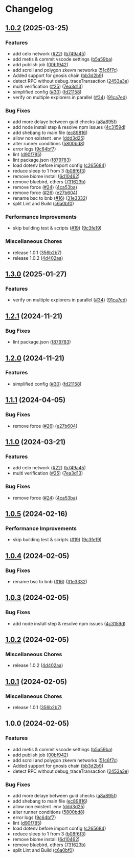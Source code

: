 # Changelog

## [1.0.2](https://github.com/sendra/catapulta-verify/compare/v1.3.0...v1.0.2) (2025-03-25)


### Features

* add celo network ([#22](https://github.com/sendra/catapulta-verify/issues/22)) ([b749a45](https://github.com/sendra/catapulta-verify/commit/b749a459b46e0fbe335ba87a291e3ead3227d5c8))
* add metis & commit vscode settings ([b5a59ba](https://github.com/sendra/catapulta-verify/commit/b5a59ba362caf10e59fa0f773bacb597207cf9c3))
* add publish job ([00bf942](https://github.com/sendra/catapulta-verify/commit/00bf9428e3533008364c105ce09ddf0c2ed4736b))
* add scroll and polygon zkevm networks ([51c6f7c](https://github.com/sendra/catapulta-verify/commit/51c6f7cf3f8404416c309aff519ae14a6eced522))
* Added support for gnosis chain ([bb3d2b9](https://github.com/sendra/catapulta-verify/commit/bb3d2b9505da0b28a589ba9c7c2a5994805832a4))
* detect RPC without debug_traceTransaction ([2453a3e](https://github.com/sendra/catapulta-verify/commit/2453a3e31698af596a4c78a3f197a6b603f5a835))
* multi verification ([#25](https://github.com/sendra/catapulta-verify/issues/25)) ([7ea3d13](https://github.com/sendra/catapulta-verify/commit/7ea3d13faedaf7c9affb0bc24e665ef991651e39))
* simplified config ([#30](https://github.com/sendra/catapulta-verify/issues/30)) ([fd21158](https://github.com/sendra/catapulta-verify/commit/fd2115889fb3c5da0fd2493c68dbf3fc04005a43))
* verify on multiple explorers in parallel ([#34](https://github.com/sendra/catapulta-verify/issues/34)) ([91ca7ed](https://github.com/sendra/catapulta-verify/commit/91ca7edffd96ac42e399097b65613b6d5594497e))


### Bug Fixes

* add more delaye between guid checks ([a8a895f](https://github.com/sendra/catapulta-verify/commit/a8a895f8480d1815ce5a87766aac6d221ac8585b))
* add node install step & resolve npm issues ([4c3159d](https://github.com/sendra/catapulta-verify/commit/4c3159da1b3d39abc117862e6f3247de879175a4))
* add shebang to main file ([ec89816](https://github.com/sendra/catapulta-verify/commit/ec898169e4098600c7ea907755e4764509018fe1))
* allow non existent .env ([ddd3d25](https://github.com/sendra/catapulta-verify/commit/ddd3d259199172d8b62c6d585cdfa49b0228c575))
* alter runner conditions ([5800bd8](https://github.com/sendra/catapulta-verify/commit/5800bd8ab79590516977a91c6efc7252c07aff35))
* error logs ([9c64bf7](https://github.com/sendra/catapulta-verify/commit/9c64bf7bff44a29964e5200e867bf9952d0e69bb))
* lint ([d90f785](https://github.com/sendra/catapulta-verify/commit/d90f785c62cf34f274f89b8cb7ac0287a7cf077f))
* lint package.json ([f879783](https://github.com/sendra/catapulta-verify/commit/f87978316872eecea061fa6c77123aaa36bf4a71))
* load dotenv before import config ([c265684](https://github.com/sendra/catapulta-verify/commit/c265684ce875c2fc0d12ddd41392fe615c63fdaa))
* reduce sleep to 1 from 3 ([b08f6f3](https://github.com/sendra/catapulta-verify/commit/b08f6f3ade46ad6928c78640e5246e9af1722787))
* remove biome install ([6d10462](https://github.com/sendra/catapulta-verify/commit/6d10462bc2f7c3fe204d37375627ebbd572b7e45))
* remove bluebird, ethers ([731623b](https://github.com/sendra/catapulta-verify/commit/731623bb73dfe671f7c31fcfd903034d231ed8c4))
* remove force ([#24](https://github.com/sendra/catapulta-verify/issues/24)) ([4ca53ba](https://github.com/sendra/catapulta-verify/commit/4ca53baf6531ed50348a45de3d9d771dd760b155))
* remove force ([#26](https://github.com/sendra/catapulta-verify/issues/26)) ([e27b604](https://github.com/sendra/catapulta-verify/commit/e27b604516d5d205673f88c4a588cfed04b7c315))
* rename bsc to bnb ([#16](https://github.com/sendra/catapulta-verify/issues/16)) ([31e3332](https://github.com/sendra/catapulta-verify/commit/31e3332d41033937c651a3cb54e3f5934e88b28d))
* split Lint and Build ([c6a0bf0](https://github.com/sendra/catapulta-verify/commit/c6a0bf074bf6c3b03087e720accf56a67ef1dd2b))


### Performance Improvements

* skip building test & scripts ([#19](https://github.com/sendra/catapulta-verify/issues/19)) ([9c3fe19](https://github.com/sendra/catapulta-verify/commit/9c3fe19b00ba2e72cd91801364df8b9886bff1ea))


### Miscellaneous Chores

* release 1.0.1 ([356b2b7](https://github.com/sendra/catapulta-verify/commit/356b2b72e9e492b0067ec7ac79bb5f925ef25509))
* release 1.0.2 ([4d402aa](https://github.com/sendra/catapulta-verify/commit/4d402aa8f95c73ac604cbd1c76a6533d0c3e6dc5))

## [1.3.0](https://github.com/catapulta-sh/catapulta-verify/compare/v1.2.1...v1.3.0) (2025-01-27)


### Features

* verify on multiple explorers in parallel ([#34](https://github.com/catapulta-sh/catapulta-verify/issues/34)) ([91ca7ed](https://github.com/catapulta-sh/catapulta-verify/commit/91ca7edffd96ac42e399097b65613b6d5594497e))

## [1.2.1](https://github.com/catapulta-sh/catapulta-verify/compare/v1.2.0...v1.2.1) (2024-11-21)


### Bug Fixes

* lint package.json ([f879783](https://github.com/catapulta-sh/catapulta-verify/commit/f87978316872eecea061fa6c77123aaa36bf4a71))

## [1.2.0](https://github.com/catapulta-sh/catapulta-verify/compare/v1.1.1...v1.2.0) (2024-11-21)


### Features

* simplified config ([#30](https://github.com/catapulta-sh/catapulta-verify/issues/30)) ([fd21158](https://github.com/catapulta-sh/catapulta-verify/commit/fd2115889fb3c5da0fd2493c68dbf3fc04005a43))

## [1.1.1](https://github.com/catapulta-sh/catapulta-verify/compare/v1.1.0...v1.1.1) (2024-04-05)


### Bug Fixes

* remove force ([#26](https://github.com/catapulta-sh/catapulta-verify/issues/26)) ([e27b604](https://github.com/catapulta-sh/catapulta-verify/commit/e27b604516d5d205673f88c4a588cfed04b7c315))

## [1.1.0](https://github.com/catapulta-sh/catapulta-verify/compare/v1.0.5...v1.1.0) (2024-03-21)


### Features

* add celo network ([#22](https://github.com/catapulta-sh/catapulta-verify/issues/22)) ([b749a45](https://github.com/catapulta-sh/catapulta-verify/commit/b749a459b46e0fbe335ba87a291e3ead3227d5c8))
* multi verification ([#25](https://github.com/catapulta-sh/catapulta-verify/issues/25)) ([7ea3d13](https://github.com/catapulta-sh/catapulta-verify/commit/7ea3d13faedaf7c9affb0bc24e665ef991651e39))


### Bug Fixes

* remove force ([#24](https://github.com/catapulta-sh/catapulta-verify/issues/24)) ([4ca53ba](https://github.com/catapulta-sh/catapulta-verify/commit/4ca53baf6531ed50348a45de3d9d771dd760b155))

## [1.0.5](https://github.com/catapulta-sh/catapulta-verify/compare/v1.0.4...v1.0.5) (2024-02-16)


### Performance Improvements

* skip building test & scripts ([#19](https://github.com/catapulta-sh/catapulta-verify/issues/19)) ([9c3fe19](https://github.com/catapulta-sh/catapulta-verify/commit/9c3fe19b00ba2e72cd91801364df8b9886bff1ea))

## [1.0.4](https://github.com/catapulta-sh/catapulta-verify/compare/v1.0.3...v1.0.4) (2024-02-05)


### Bug Fixes

* rename bsc to bnb ([#16](https://github.com/catapulta-sh/catapulta-verify/issues/16)) ([31e3332](https://github.com/catapulta-sh/catapulta-verify/commit/31e3332d41033937c651a3cb54e3f5934e88b28d))

## [1.0.3](https://github.com/catapulta-sh/catapulta-verify/compare/v1.0.2...v1.0.3) (2024-02-05)


### Bug Fixes

* add node install step & resolve npm issues ([4c3159d](https://github.com/catapulta-sh/catapulta-verify/commit/4c3159da1b3d39abc117862e6f3247de879175a4))

## [1.0.2](https://github.com/catapulta-sh/catapulta-verify/compare/v1.0.1...v1.0.2) (2024-02-05)


### Miscellaneous Chores

* release 1.0.2 ([4d402aa](https://github.com/catapulta-sh/catapulta-verify/commit/4d402aa8f95c73ac604cbd1c76a6533d0c3e6dc5))

## [1.0.1](https://github.com/catapulta-sh/catapulta-verify/compare/v1.0.0...v1.0.1) (2024-02-05)


### Miscellaneous Chores

* release 1.0.1 ([356b2b7](https://github.com/catapulta-sh/catapulta-verify/commit/356b2b72e9e492b0067ec7ac79bb5f925ef25509))

## 1.0.0 (2024-02-05)


### Features

* add metis & commit vscode settings ([b5a59ba](https://github.com/catapulta-sh/catapulta-verify/commit/b5a59ba362caf10e59fa0f773bacb597207cf9c3))
* add publish job ([00bf942](https://github.com/catapulta-sh/catapulta-verify/commit/00bf9428e3533008364c105ce09ddf0c2ed4736b))
* add scroll and polygon zkevm networks ([51c6f7c](https://github.com/catapulta-sh/catapulta-verify/commit/51c6f7cf3f8404416c309aff519ae14a6eced522))
* Added support for gnosis chain ([bb3d2b9](https://github.com/catapulta-sh/catapulta-verify/commit/bb3d2b9505da0b28a589ba9c7c2a5994805832a4))
* detect RPC without debug_traceTransaction ([2453a3e](https://github.com/catapulta-sh/catapulta-verify/commit/2453a3e31698af596a4c78a3f197a6b603f5a835))


### Bug Fixes

* add more delaye between guid checks ([a8a895f](https://github.com/catapulta-sh/catapulta-verify/commit/a8a895f8480d1815ce5a87766aac6d221ac8585b))
* add shebang to main file ([ec89816](https://github.com/catapulta-sh/catapulta-verify/commit/ec898169e4098600c7ea907755e4764509018fe1))
* allow non existent .env ([ddd3d25](https://github.com/catapulta-sh/catapulta-verify/commit/ddd3d259199172d8b62c6d585cdfa49b0228c575))
* alter runner conditions ([5800bd8](https://github.com/catapulta-sh/catapulta-verify/commit/5800bd8ab79590516977a91c6efc7252c07aff35))
* error logs ([9c64bf7](https://github.com/catapulta-sh/catapulta-verify/commit/9c64bf7bff44a29964e5200e867bf9952d0e69bb))
* lint ([d90f785](https://github.com/catapulta-sh/catapulta-verify/commit/d90f785c62cf34f274f89b8cb7ac0287a7cf077f))
* load dotenv before import config ([c265684](https://github.com/catapulta-sh/catapulta-verify/commit/c265684ce875c2fc0d12ddd41392fe615c63fdaa))
* reduce sleep to 1 from 3 ([b08f6f3](https://github.com/catapulta-sh/catapulta-verify/commit/b08f6f3ade46ad6928c78640e5246e9af1722787))
* remove biome install ([6d10462](https://github.com/catapulta-sh/catapulta-verify/commit/6d10462bc2f7c3fe204d37375627ebbd572b7e45))
* remove bluebird, ethers ([731623b](https://github.com/catapulta-sh/catapulta-verify/commit/731623bb73dfe671f7c31fcfd903034d231ed8c4))
* split Lint and Build ([c6a0bf0](https://github.com/catapulta-sh/catapulta-verify/commit/c6a0bf074bf6c3b03087e720accf56a67ef1dd2b))
